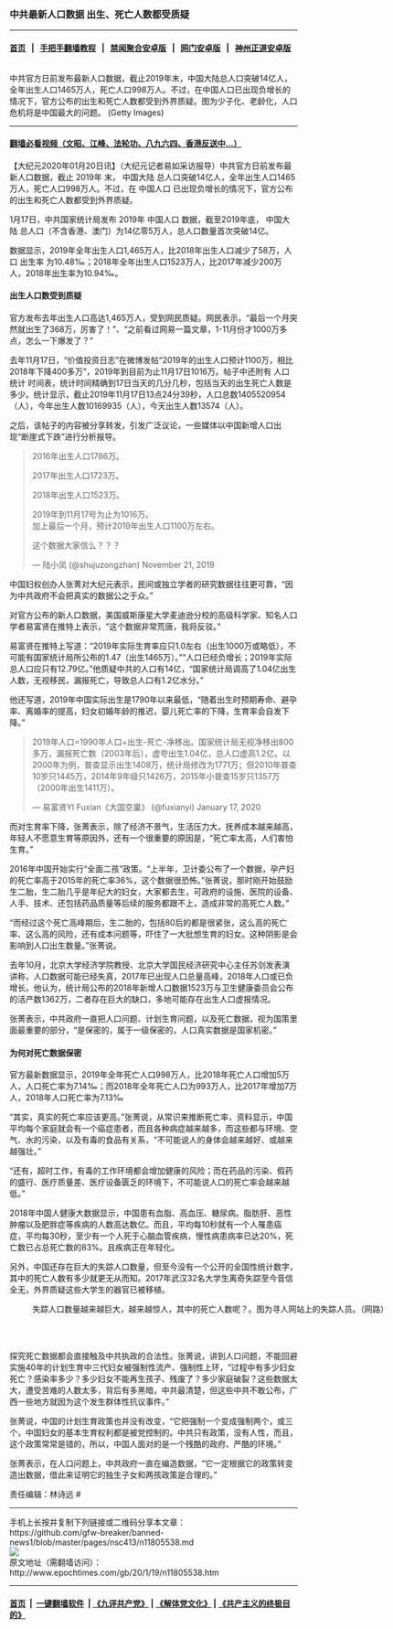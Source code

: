 ### 中共最新人口数据 出生、死亡人数都受质疑
------------------------

#### [首页](https://github.com/gfw-breaker/banned-news1/blob/master/README.md) &nbsp;&nbsp;|&nbsp;&nbsp; [手把手翻墙教程](https://github.com/gfw-breaker/guides/wiki) &nbsp;&nbsp;|&nbsp;&nbsp; [禁闻聚合安卓版](https://github.com/gfw-breaker/bn-android) &nbsp;&nbsp;|&nbsp;&nbsp; [网门安卓版](https://github.com/oGate2/oGate) &nbsp;&nbsp;|&nbsp;&nbsp; [神州正道安卓版](https://github.com/SzzdOgate/update) 



<div><img alt="" class="aligncenter wp-post-image" src="http://i.epochtimes.com/assets/uploads/2020/01/1ed0ed4e1530b28d60a1c8499c21e466-600x400.jpg"/>
<div class="red16 caption">
 <p>
  中共官方日前发布最新人口数据，截止2019年末，中国大陆总人口突破14亿人，全年出生人口1465万人，死亡人口998万人。不过，在中国人口已出现负增长的情况下，官方公布的出生和死亡人数都受到外界质疑。图为少子化、老龄化，人口危机将是中国最大的问题。 (Getty Images)
 </p>
</div>
</div><hr/>

#### [翻墙必看视频（文昭、江峰、法轮功、八九六四、香港反送中...）](https://github.com/gfw-breaker/banned-news1/blob/master/pages/link3.md)

<div><p>
 【大纪元2020年01月20日讯】（大纪元记者易如采访报导）中共官方日前发布最新人口数据，截止
 <ok href="http://www.epochtimes.com/gb/tag/2019%E5%B9%B4.html">
  2019年
 </ok>
 末，
 <ok href="http://www.epochtimes.com/gb/tag/%E4%B8%AD%E5%9B%BD%E5%A4%A7%E9%99%86.html">
  中国大陆
 </ok>
 总人口突破14亿人，全年出生人口1465万人，死亡人口998万人。不过，在
 <ok href="http://www.epochtimes.com/gb/tag/%E4%B8%AD%E5%9B%BD%E4%BA%BA%E5%8F%A3.html">
  中国人口
 </ok>
 已出现负增长的情况下，官方公布的出生和死亡人数都受到外界质疑。
</p>
<p>
 1月17日，中共国家统计局发布
 <ok href="http://www.epochtimes.com/gb/tag/2019%E5%B9%B4.html">
  2019年
 </ok>
 <ok href="http://www.epochtimes.com/gb/tag/%E4%B8%AD%E5%9B%BD%E4%BA%BA%E5%8F%A3.html">
  中国人口
 </ok>
 数据，截至2019年底，
 <ok href="http://www.epochtimes.com/gb/tag/%E4%B8%AD%E5%9B%BD%E5%A4%A7%E9%99%86.html">
  中国大陆
 </ok>
 总人口（不含香港、澳门）为14亿零5万人，总人口数量首次突破14亿。
</p>
<p>
 数据显示，2019年全年出生人口1,465万人，比2018年出生人口减少了58万，人口
 <ok href="http://www.epochtimes.com/gb/tag/%E5%87%BA%E7%94%9F%E7%8E%87.html">
  出生率
 </ok>
 为10.48‰；2018年全年出生人口1523万人，比2017年减少200万人，2018年出生率为10.94‰。
</p>
<h4>
 出生人口数受到质疑
</h4>
<p>
 官方发布去年出生人口高达1,465万人，受到网民质疑。网民表示，“最后一个月突然就出生了368万，厉害了！”、“之前看过网易一篇文章，1-11月份才1000万多点，怎么一下爆发了？”
</p>
<p>
 去年11月17日，“价值投资日志”在微博发帖“2019年的出生人口预计1100万，相比2018年下降400多万”，2019年到目前为止11月17日1016万。帖子中还附有
 <ok href="http://www.epochtimes.com/gb/tag/%E4%BA%BA%E5%8F%A3%E7%BB%9F%E8%AE%A1.html">
  人口统计
 </ok>
 时间表，统计时间精确到17日当天的几分几秒，包括当天的出生死亡人数是多少。统计显示，截止2019年11月17日13点24分39秒，人口总数1405520954（人），今年出生人数10169935（人），今天出生人数13574（人）。
</p>
<p>
 之后，该帖子的内容被分享转发，引发广泛议论，一些媒体以中国新增人口出现“断崖式下跌”进行分析报导。
</p>
<blockquote class="twitter-tweet">
 <p dir="ltr" lang="zh">
  2016年出生人口1786万。
 </p>
 <p>
  2017年出生人口1723万。
 </p>
 <p>
  2018年出生人口1523万。
 </p>
 <p>
  2019年到11月17号为止为1016万。
  <br/>
  加上最后一个月，预计2019年出生人口1100万左右。
 </p>
 <p>
  这个数据大家信么？？？
 </p>
 <p>
  — 陆小凤 (@shujuzongzhan)
  <ok href="https://twitter.com/shujuzongzhan/status/1197476557192749056?ref_src=twsrc%5Etfw">
   November 21, 2019
  </ok>
 </p>
</blockquote>
<p>
 <p>
  中国妇权创办人张菁对大纪元表示，民间或独立学者的研究数据往往更可靠，“因为中共政府不会把真实的数据公之于众。”
 </p>
 <p>
  对官方公布的新人口数据，美国威斯康星大学麦迪逊分校的高级科学家、知名人口学者易富贤在推特上表示，“这个数据非常荒唐，我将反驳。”
 </p>
 <p>
  易富贤在推特上写道：“2019年实际生育率应只1.0左右（出生1000万或略低），不可能有国家统计局所公布的1.47（出生1465万）。”“人口已经负增长；2019年实际总人口应只有12.79亿。”他质疑中共的人口有14亿，“国家统计局调高了1.04亿出生人数，无视移民，漏报死亡，导致总人口有1.2亿水分。”
 </p>
 <p>
  他还写道，2019年中国实际出生是1790年以来最低，“随着出生时预期寿命、避孕率、离婚率的提高，妇女初婚年龄的推迟，婴儿死亡率的下降，生育率会自发下降。”
 </p>
 <blockquote class="twitter-tweet">
  <p dir="ltr" lang="zh">
   2019年人口=1990年人口+出生-死亡-净移出。国家统计局无视净移出800多万，漏报死亡数（2003年后），虚夸出生1.04亿，总人口虚高1.2亿。以2000年为例，普查显示出生1408万，统计局修改为1771万；但2010年普查10岁只1445万，2014年9年级只1426万，2015年小普查15岁只1357万（2000年出生1411万）。
  </p>
  <p>
   — 易富贤YI Fuxian《大国空巢》 (@fuxianyi)
   <ok href="https://twitter.com/fuxianyi/status/1218286794606829574?ref_src=twsrc%5Etfw">
    January 17, 2020
   </ok>
  </p>
 </blockquote>
 <p>
  <p>
   而对生育率下降，张菁表示，除了经济不景气，生活压力大，抚养成本越来越高，年轻人不愿意生育等原因外，还有一个很重要的原因是，“死亡率太高，人们害怕生育。”
  </p>
  <p>
   2016年中国开始实行“全面二孩”政策。“上半年，卫计委公布了一个数据，孕产妇的死亡率高于2015年的死亡率36%，这个数据很恐怖。”张菁说，那时刚开始鼓励生二胎，生二胎几乎是年纪大的妇女，大家都去生，可政府的设施、医院的设备、人手、技术、还包括药品质量等后续的服务都跟不上，造成非常的高死亡人数。”
  </p>
  <p>
   “而经过这个死亡高峰期后，生二胎的，包括80后的都是很紧张，这么高的死亡率、这么高的风险，还有成本问题等，吓住了一大批想生育的妇女。这种阴影是会影响到人口出生数量。”张菁说。
  </p>
  <p>
   去年10月，北京大学经济学院教授、北京大学国民经济研究中心主任苏剑发表演讲称，人口数据可能已经失真，2017年已出现人口总量高峰，2018年人口或已负增长。他认为，统计局公布的2018年新增人口数据1523万与卫生健康委员会公布的活产数1362万，二者存在巨大的缺口，多地可能存在出生人口虚报情况。
  </p>
  <p>
   张菁表示，中共政府一直把人口问题、计划生育问题，以及死亡数据，视为国策里面最重要的部分，“是保密的，属于一级保密的，人口真实数据是国家机密。”
  </p>
  <h4>
   为何对死亡数据保密
  </h4>
  <p>
   官方最新数据显示，2019年全年死亡人口998万人，比2018年死亡人口增加5万人，人口死亡率为7.14‰；而2018年全年死亡人口为993万人，比2017年增加7万人，2018年人口死亡率为7.13‰
  </p>
  <p>
   “其实，真实的死亡率应该更高。”张菁说，从常识来推断死亡率，资料显示，中国平均每个家庭就会有一个癌症患者，而且各种病症越来越多，而这些都与环境、空气、水的污染，以及有毒的食品有关系，“不可能说人的身体会越来越好、或越来越强壮。”
  </p>
  <p>
   “还有，超时工作，有毒的工作环境都会增加健康的风险；而在药品的污染、假药的盛行、医疗质量差、医疗设备匮乏的环境下，不可能说人口的死亡率会越来越低。”
  </p>
  <p>
   2018年中国人健康大数据显示，中国患有血脂、高血压、糖尿病。脂肪肝、恶性肿瘤以及肥胖症等疾病的人数高达数亿。而且，平均每10秒就有一个人罹患癌症，平均每30秒，至少有一个人死于心脑血管疾病，慢性病患病率已达20%，死亡数已占总死亡数的83%。且疾病正在年轻化。
  </p>
  <p>
   另外，中国还存在巨大的失踪人口数量，但至今没有一个公开的全国性统计数字，其中的死亡人数有多少就更无从而知。2017年武汉32名大学生离奇失踪至今音信全无，外界质疑这些大学生的器官已被移植。
  </p>
  <figure class="wp-caption aligncenter" id="attachment_11805588" style="width: 670px">
   <ok href="http://i.epochtimes.com/assets/uploads/2020/01/CgAGe1pYH1KAEOB4AAP32COX3zg396.png">
    <img alt="" class="wp-image-11805588" src="http://i.epochtimes.com/assets/uploads/2020/01/CgAGe1pYH1KAEOB4AAP32COX3zg396.png"/>
   </ok>
   <br/><figcaption class="wp-caption-text">
    失踪人口数量越来越巨大，越来越惊人，其中的死亡人数呢？。图为寻人网站上的失踪人员。（网路）
   </figcaption><br/>
  </figure><br/>
  <p>
   探究死亡数据都会直接触及中共执政的合法性。张菁说，讲到人口问题，不能回避实施40年的计划生育中三代妇女被强制性流产、强制性上环，“过程中有多少妇女死亡？感染率多少？多少妇女不能再生孩子、残废了？多少家庭破裂？这些数据太大，遭受苦难的人数太多，背后有多黑暗，中共最清楚，但这些中共不敢公布，广西一些地方就因为这个发生群体性抗议事件。”
  </p>
  <p>
   张菁说，中国的计划生育政策也并没有改变，“它把强制一个变成强制两个，或三个，中国妇女的基本生育权利都是被党控制的。中共只有政策，没有人性，而且，这个政策常常是错的，所以，中国人面对的是一个残酷的政府、严酷的环境。”
  </p>
  <p>
   张菁表示，在人口问题上，中共政府一直在编造数据，“它一定根据它的政策转变造出数据，借此来证明它的独生子女和两孩政策是合理的。”
  </p>
  <p>
   责任编辑：林诗远 #
  </p>
 </p>
</p></div>
<hr/>
手机上长按并复制下列链接或二维码分享本文章：<br/>
https://github.com/gfw-breaker/banned-news1/blob/master/pages/nsc413/n11805538.md <br/>
<a href='https://github.com/gfw-breaker/banned-news1/blob/master/pages/nsc413/n11805538.md'><img src='https://github.com/gfw-breaker/banned-news1/blob/master/pages/nsc413/n11805538.md.png'/></a> <br/>
原文地址（需翻墙访问）：http://www.epochtimes.com/gb/20/1/19/n11805538.htm


------------------------
#### [首页](https://github.com/gfw-breaker/banned-news1/blob/master/README.md) &nbsp;|&nbsp; [一键翻墙软件](https://github.com/gfw-breaker/nogfw/blob/master/README.md) &nbsp;| [《九评共产党》](https://github.com/gfw-breaker/9ping.md/blob/master/README.md#九评之一评共产党是什么) | [《解体党文化》](https://github.com/gfw-breaker/jtdwh.md/blob/master/README.md) | [《共产主义的终极目的》](https://github.com/gfw-breaker/gczydzjmd.md/blob/master/README.md)


<img src='http://gfw-breaker.win/banned-news/pages/nsc413/n11805538.md' width='0px' height='0px'/>